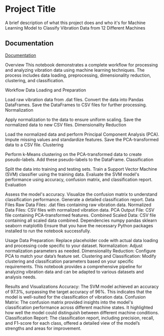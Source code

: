 
# Project Title

A brief description of what this project does and who it's for
Machine Learning Model to Classify Vibration Data from 12 Different Machines


## Documentation

[Documentation](https://linktodocumentation)

Overview
This notebook demonstrates a complete workflow for processing and analyzing vibration data using machine learning techniques. The process includes data loading, preprocessing, dimensionality reduction, clustering, and classification.

Workflow
Data Loading and Preparation

Load raw vibration data from .dat files.
Convert the data into Pandas DataFrames.
Save the DataFrames to CSV files for further processing.
Normalization

Apply normalization to the data to ensure uniform scaling.
Save the normalized data to new CSV files.
Dimensionality Reduction

Load the normalized data and perform Principal Component Analysis (PCA).
Impute missing values and standardize features.
Save the PCA-transformed data to a CSV file.
Clustering

Perform k-Means clustering on the PCA-transformed data to create pseudo-labels.
Add these pseudo-labels to the DataFrame.
Classification

Split the data into training and testing sets.
Train a Support Vector Machine (SVM) classifier using the training data.
Evaluate the SVM model's performance using accuracy, confusion matrix, and classification report.
Evaluation

Assess the model's accuracy.
Visualize the confusion matrix to understand classification performance.
Generate a detailed classification report.
Data Files
Raw Data Files: .dat files containing raw vibration data.
Normalized Data Files: CSV files with normalized vibration data.
PCA Output File: CSV file containing PCA-transformed features.
Combined Scaled Data: CSV file containing all scaled data combined.
Dependencies
numpy
pandas
sklearn
seaborn
matplotlib
Ensure that you have the necessary Python packages installed to run the notebook successfully.

Usage
Data Preparation: Replace placeholder code with actual data loading and processing code specific to your dataset.
Normalization: Adjust normalization parameters as needed.
Dimensionality Reduction: Configure PCA to match your data’s feature set.
Clustering and Classification: Modify clustering and classification parameters based on your specific requirements.
This notebook provides a comprehensive pipeline for analyzing vibration data and can be adapted to various datasets and analysis needs.


 Results and Visualizations
 Accuracy:
The SVM model achieved an accuracy of 97.3%, surpassing the target accuracy of 96%. This indicates that the model is well-suited for the classification of vibration data.
 Confusion Matrix:
The confusion matrix provided insights into the model's classification performance across different machine states. It highlighted how well the model could distinguish between different machine conditions.
 Classification Report:
The classification report, including precision, recall, and F1-score for each class, offered a detailed view of the model’s strengths and areas for improvement.

